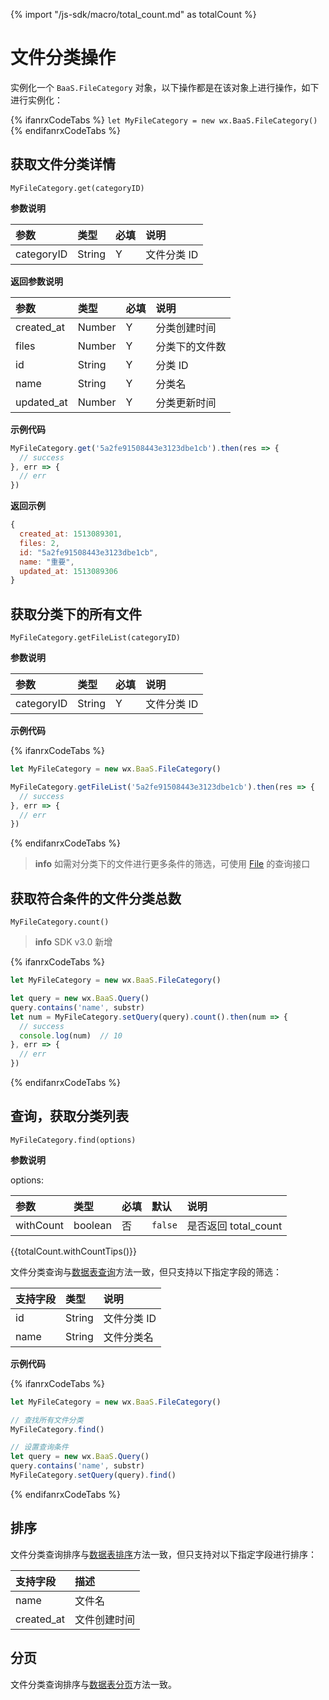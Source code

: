 {% import "/js-sdk/macro/total_count.md" as totalCount %}

# 文件分类操作

实例化一个 `BaaS.FileCategory` 对象，以下操作都是在该对象上进行操作，如下进行实例化：

{% ifanrxCodeTabs %}
`let MyFileCategory = new wx.BaaS.FileCategory()`
{% endifanrxCodeTabs %}

## 获取文件分类详情

`MyFileCategory.get(categoryID)`

**参数说明**

| 参数        | 类型   | 必填 | 说明 |
| :--------- | :----- | :-- | :-- |
| categoryID | String | Y   | 文件分类 ID |

**返回参数说明**

| 参数        | 类型   | 必填 | 说明 |
| :--------- | :----- | :-- | :-- |
| created_at | Number | Y   | 分类创建时间 |
| files      | Number | Y   | 分类下的文件数 |
| id         | String | Y   | 分类 ID |
| name       | String | Y   | 分类名 |
| updated_at | Number | Y   | 分类更新时间 |

**示例代码**

```js
MyFileCategory.get('5a2fe91508443e3123dbe1cb').then(res => {
  // success
}, err => {
  // err
})
```

**返回示例**

```js
{
  created_at: 1513089301,
  files: 2,
  id: "5a2fe91508443e3123dbe1cb",
  name: "重要",
  updated_at: 1513089306
}
```


## 获取分类下的所有文件

`MyFileCategory.getFileList(categoryID)`

**参数说明**

| 参数        | 类型    | 必填 | 说明 |
| :--------- | :------ | :-- | :-------- |
| categoryID | String  | Y   | 文件分类 ID |

**示例代码**

{% ifanrxCodeTabs %}
```js
let MyFileCategory = new wx.BaaS.FileCategory()

MyFileCategory.getFileList('5a2fe91508443e3123dbe1cb').then(res => {
  // success
}, err => {
  // err
})
```
{% endifanrxCodeTabs %}

> **info**
> 如需对分类下的文件进行更多条件的筛选，可使用 [File](./file.md) 的查询接口

## 获取符合条件的文件分类总数

`MyFileCategory.count()`

> **info**
> SDK v3.0 新增

{% ifanrxCodeTabs %}
```js
let MyFileCategory = new wx.BaaS.FileCategory()

let query = new wx.BaaS.Query()
query.contains('name', substr)
let num = MyFileCategory.setQuery(query).count().then(num => {
  // success
  console.log(num)  // 10
}, err => {
  // err
})
```
{% endifanrxCodeTabs %}

## 查询，获取分类列表

`MyFileCategory.find(options)`

**参数说明**

options:

| 参数          | 类型    | 必填 | 默认 | 说明 |
| :------------ | :------ | :--- | :--- |:--- |
| withCount     | boolean |  否  | `false` | 是否返回 total_count |

{{totalCount.withCountTips()}}

文件分类查询与[数据表查询](../schema/query.md)方法一致，但只支持以下指定字段的筛选：

| 支持字段 | 类型   | 说明 |
| :----- | :----- | :-- |
| id     | String | 文件分类 ID |
| name   | String | 文件分类名 |

**示例代码**

{% ifanrxCodeTabs %}
```js
let MyFileCategory = new wx.BaaS.FileCategory()

// 查找所有文件分类
MyFileCategory.find()

// 设置查询条件
let query = new wx.BaaS.Query()
query.contains('name', substr)
MyFileCategory.setQuery(query).find()
```
{% endifanrxCodeTabs %}

## 排序

文件分类查询排序与[数据表排序](../schema/limit-and-order.md)方法一致，但只支持对以下指定字段进行排序：

| 支持字段    | 描述        |
| :--------- | :--------- |
| name       | 文件名      |
| created_at | 文件创建时间 |

## 分页
文件分类查询排序与[数据表分页](../schema/limit-and-order.md)方法一致。
